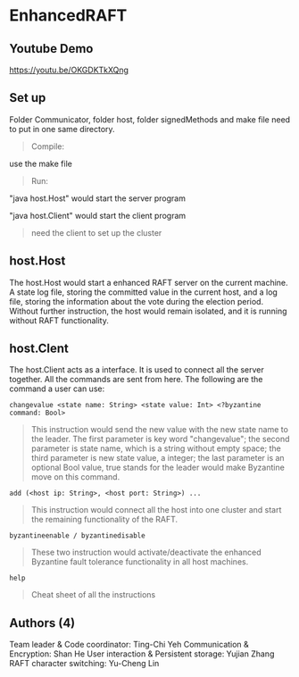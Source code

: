 # EnhancedRAFT

## Youtube Demo
https://youtu.be/OKGDKTkXQng

## Set up

Folder Communicator, folder host, folder signedMethods 
and make file need to put in one same directory.

>Compile: 

use the make file

>Run: 

"java host.Host" would start the server program

"java host.Client" would start the client program

>need the client to set up the cluster

## host.Host

The host.Host would start a enhanced RAFT server on the 
current machine. A state log file, storing the committed
 value in the current host, and a log file, storing the 
 information about the vote during the election period. 
Without further instruction, the host would remain isolated,
and it is running without RAFT functionality.

## host.Clent

The host.Client acts as a interface. It is used to connect
all the server together.  All the commands are sent from here. 
The following are the command a user can use:

    changevalue <state name: String> <state value: Int> <?byzantine command: Bool>
    
>This instruction would send the new value with the new 
state name to the leader. The first parameter is key word
"changevalue"; the second parameter is state name, which
is a string without empty space; the third parameter is 
new state value, a integer; the last parameter is an 
optional Bool value, true stands for the leader would 
make Byzantine move on this command.


    add (<host ip: String>, <host port: String>) ...
    
>This instruction would connect all the host into one 
cluster and start the remaining functionality of the RAFT. 


    byzantineenable / byzantinedisable
      
>These two instruction would activate/deactivate the 
enhanced Byzantine fault tolerance functionality in all 
host machines. 

    help
    
>Cheat sheet of all the instructions

## Authors (4)
Team leader & Code coordinator: Ting-Chi Yeh
Communication & Encryption: Shan He
User interaction & Persistent storage: Yujian Zhang
RAFT character switching: Yu-Cheng Lin

